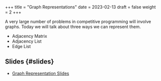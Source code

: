 +++
title = "Graph Representations"
date = 2023-02-13
draft = false
weight = 2
+++

A very large number of problems in competitive programming will involve graphs.  Today we will talk about three 
ways we can represent them.

- Adjacency Matrix
- Adjacency List 
- Edge List

## Slides {#slides}

-   [Graph Representation Slides](/slides/graph-representation.pdf)
